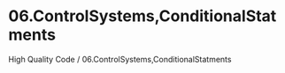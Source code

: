 06.ControlSystems,ConditionalStatments
======================

 High Quality Code / 06.ControlSystems,ConditionalStatments